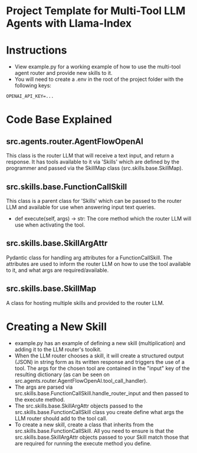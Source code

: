 # Project Template for Multi-Tool LLM Agents with Llama-Index

# Instructions
- View example.py for a working example of how to use the multi-tool agent router and provide new skills to it.
- You will need to create a .env in the root of the project folder with the following keys:
```
OPENAI_API_KEY=...
```

# Code Base Explained
## src.agents.router.AgentFlowOpenAI
This class is the router LLM that will receive a text input, and return a response. It has tools available to it via 'Skills' which are defined by the programmer and passed via the SkillMap class (src.skills.base.SkillMap).
## src.skills.base.FunctionCallSkill
This class is a parent class for 'Skills' which can be passed to the router LLM and available for use when answering input text queries. 
- def execute(self, args) -> str: The core method which the router LLM will use when activating the tool.
## src.skills.base.SkillArgAttr
Pydantic class for handling arg attributes for a FunctionCallSkill. The attributes are used to inform the router LLM on how to use the tool available to it, and what args are required/available.
## src.skills.base.SkillMap
A class for hosting multiple skills and provided to the router LLM.

# Creating a New Skill
- example.py has an example of defining a new skill (multiplication) and adding it to the LLM router's toolkit.
- When the LLM router chooses a skill, it will create a structured output (JSON) in string form as its written response and triggers the use of a tool. The args for the chosen tool are contained in the "input" key of the resulting dictionary (as can be seen on src.agents.router.AgentFlowOpenAI.tool_call_handler).
- The args are parsed via src.skills.base.FunctionCallSkill.handle_router_input and then passed to the execute method.
- The src.skills.base.SkillArgAttr objects passed to the src.skills.base.FunctionCallSkill class you create define what args the LLM router should add to the tool call.
- To create a new skill, create a class that inherits from the src.skills.base.FunctionCallSkill. All you need to ensure is that the src.skills.base.SkillArgAttr objects passed to your Skill match those that are required for running the execute method you define. 

